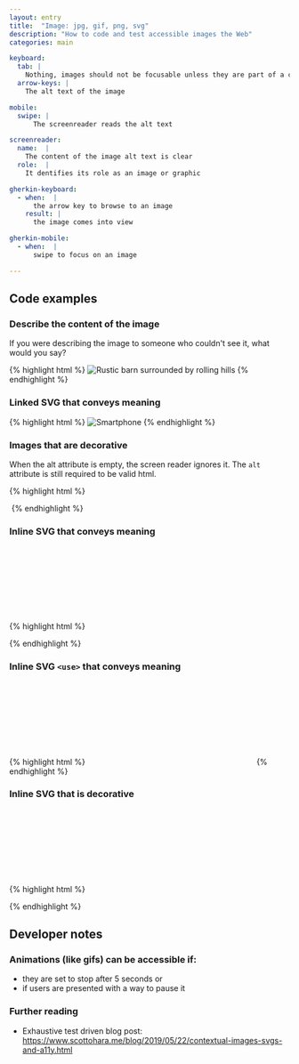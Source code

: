 ```yaml
---
layout: entry
title:  "Image: jpg, gif, png, svg"
description: "How to code and test accessible images the Web"
categories: main

keyboard:
  tab: |
    Nothing, images should not be focusable unless they are part of a control
  arrow-keys: |
    The alt text of the image

mobile:
  swipe: |
      The screenreader reads the alt text

screenreader:
  name:  |
    The content of the image alt text is clear
  role:  |
    It dentifies its role as an image or graphic

gherkin-keyboard: 
  - when:  |
      the arrow key to browse to an image
    result: |
      the image comes into view

gherkin-mobile:
  - when:  |
      swipe to focus on an image

---
```


## Code examples

### Describe the content of the image
If you were describing the image to someone who couldn't see it, what would you say?

{% highlight html %}
<img src="/farm.jpg" 
     alt="Rustic barn surrounded by rolling hills">
{% endhighlight %}

### Linked SVG that conveys meaning

{% highlight html %}
<img src="/smartphone.svg" 
     role="img"
     alt="Smartphone">
{% endhighlight %}

### Images that are decorative
When the alt attribute is empty, the screen reader ignores it. The `alt` attribute is still required to be valid html.

{% highlight html %}
<img src="/smartphone.png" alt="">

<img src="/smartphone.png" alt>
{% endhighlight %}

### Inline SVG that conveys meaning
{% highlight html %}
<svg role="img" focusable="false">
  <title>Accessible Name</title>
  <use xlink:href="#svg-id" aria-hidden="true" />
  <!-- if not using <use> then the child elements 
       of the inline SVG would go here -->
</svg>
{% endhighlight %}

### Inline SVG `<use>` that conveys meaning
{% highlight html %}
<svg role="img" aria-label="Name" focusable="false">
  <use xlink:href="#..." aria-hidden="true"></use>
</svg>
{% endhighlight %}


### Inline SVG that is decorative
{% highlight html %}
<svg aria-hidden="true" focusable="false">
  <!-- ... --> 
</svg>
{% endhighlight %}

## Developer notes

### Animations (like gifs) can be accessible if:
- they are set to stop after 5 seconds or 
- if users are presented with a way to pause it

### Further reading
- Exhaustive test driven blog post: https://www.scottohara.me/blog/2019/05/22/contextual-images-svgs-and-a11y.html
